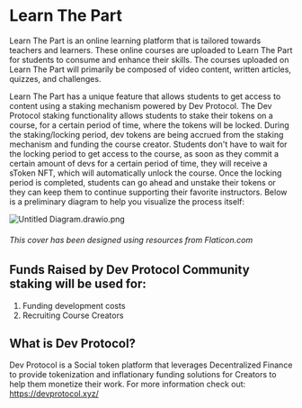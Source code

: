 # Learn The Part

Learn The Part is an online learning platform that is tailored towards teachers and learners. These online courses are uploaded to Learn The Part for students to consume and enhance their skills. The courses uploaded on Learn The Part will primarily be composed of video content, written articles, quizzes, and challenges.

Learn The Part has a unique feature that allows students to get access to content using a staking mechanism powered by Dev Protocol. The Dev Protocol staking functionality allows students to stake their tokens on a course, for a certain period of time, where the tokens will be locked. During the staking/locking period, dev tokens are being accrued from the staking mechanism and funding the course creator. Students don't have to wait for the locking period to get access to the course, as soon as they commit a certain amount of devs for a certain period of time, they will receive a sToken NFT, which will automatically unlock the course. Once the locking period is completed, students can go ahead and unstake their tokens or they can keep them to continue supporting their favorite instructors. Below is a preliminary diagram to help you visualize the process itself:

![Untitled Diagram.drawio.png](https://firebasestorage.googleapis.com/v0/b/learnthepart-75aed.appspot.com/o/images%2F22d6690b-a4a4-4fbc-8e85-f969cc4c79bd?alt=media&token=0f2f3a51-d53c-4c00-8d9d-6bb18b122f13)

###### This cover has been designed using resources from Flaticon.com

## Funds Raised by Dev Protocol Community staking will be used for:

1. Funding development costs
2. Recruiting Course Creators

## What is Dev Protocol?

Dev Protocol is a Social token platform that leverages Decentralized Finance to provide tokenization and inflationary funding solutions for Creators to help them monetize their work. For more information check out: https://devprotocol.xyz/
